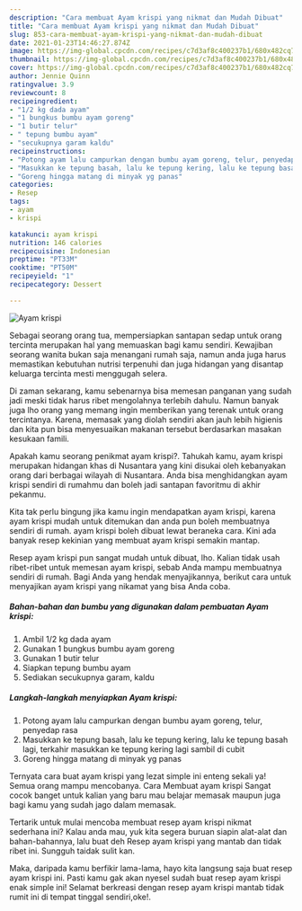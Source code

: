 ```yaml
---
description: "Cara membuat Ayam krispi yang nikmat dan Mudah Dibuat"
title: "Cara membuat Ayam krispi yang nikmat dan Mudah Dibuat"
slug: 853-cara-membuat-ayam-krispi-yang-nikmat-dan-mudah-dibuat
date: 2021-01-23T14:46:27.874Z
image: https://img-global.cpcdn.com/recipes/c7d3af8c400237b1/680x482cq70/ayam-krispi-foto-resep-utama.jpg
thumbnail: https://img-global.cpcdn.com/recipes/c7d3af8c400237b1/680x482cq70/ayam-krispi-foto-resep-utama.jpg
cover: https://img-global.cpcdn.com/recipes/c7d3af8c400237b1/680x482cq70/ayam-krispi-foto-resep-utama.jpg
author: Jennie Quinn
ratingvalue: 3.9
reviewcount: 8
recipeingredient:
- "1/2 kg dada ayam"
- "1 bungkus bumbu ayam goreng"
- "1 butir telur"
- " tepung bumbu ayam"
- "secukupnya garam kaldu"
recipeinstructions:
- "Potong ayam lalu campurkan dengan bumbu ayam goreng, telur, penyedap rasa"
- "Masukkan ke tepung basah, lalu ke tepung kering, lalu ke tepung basah lagi, terkahir masukkan ke tepung kering lagi sambil di cubit"
- "Goreng hingga matang di minyak yg panas"
categories:
- Resep
tags:
- ayam
- krispi

katakunci: ayam krispi 
nutrition: 146 calories
recipecuisine: Indonesian
preptime: "PT33M"
cooktime: "PT50M"
recipeyield: "1"
recipecategory: Dessert

---
```



![Ayam krispi](https://img-global.cpcdn.com/recipes/c7d3af8c400237b1/680x482cq70/ayam-krispi-foto-resep-utama.jpg)

Sebagai seorang orang tua, mempersiapkan santapan sedap untuk orang tercinta merupakan hal yang memuaskan bagi kamu sendiri. Kewajiban seorang  wanita bukan saja menangani rumah saja, namun anda juga harus memastikan kebutuhan nutrisi terpenuhi dan juga hidangan yang disantap keluarga tercinta mesti menggugah selera.

Di zaman  sekarang, kamu sebenarnya bisa memesan panganan yang sudah jadi meski tidak harus ribet mengolahnya terlebih dahulu. Namun banyak juga lho orang yang memang ingin memberikan yang terenak untuk orang tercintanya. Karena, memasak yang diolah sendiri akan jauh lebih higienis dan kita pun bisa menyesuaikan makanan tersebut berdasarkan masakan kesukaan famili. 



Apakah kamu seorang penikmat ayam krispi?. Tahukah kamu, ayam krispi merupakan hidangan khas di Nusantara yang kini disukai oleh kebanyakan orang dari berbagai wilayah di Nusantara. Anda bisa menghidangkan ayam krispi sendiri di rumahmu dan boleh jadi santapan favoritmu di akhir pekanmu.

Kita tak perlu bingung jika kamu ingin mendapatkan ayam krispi, karena ayam krispi mudah untuk ditemukan dan anda pun boleh membuatnya sendiri di rumah. ayam krispi boleh dibuat lewat beraneka cara. Kini ada banyak resep kekinian yang membuat ayam krispi semakin mantap.

Resep ayam krispi pun sangat mudah untuk dibuat, lho. Kalian tidak usah ribet-ribet untuk memesan ayam krispi, sebab Anda mampu membuatnya sendiri di rumah. Bagi Anda yang hendak menyajikannya, berikut cara untuk menyajikan ayam krispi yang nikamat yang bisa Anda coba.

<!--inarticleads1-->

##### Bahan-bahan dan bumbu yang digunakan dalam pembuatan Ayam krispi:

1. Ambil 1/2 kg dada ayam
1. Gunakan 1 bungkus bumbu ayam goreng
1. Gunakan 1 butir telur
1. Siapkan  tepung bumbu ayam
1. Sediakan secukupnya garam, kaldu




<!--inarticleads2-->

##### Langkah-langkah menyiapkan Ayam krispi:

1. Potong ayam lalu campurkan dengan bumbu ayam goreng, telur, penyedap rasa
1. Masukkan ke tepung basah, lalu ke tepung kering, lalu ke tepung basah lagi, terkahir masukkan ke tepung kering lagi sambil di cubit
1. Goreng hingga matang di minyak yg panas




Ternyata cara buat ayam krispi yang lezat simple ini enteng sekali ya! Semua orang mampu mencobanya. Cara Membuat ayam krispi Sangat cocok banget untuk kalian yang baru mau belajar memasak maupun juga bagi kamu yang sudah jago dalam memasak.

Tertarik untuk mulai mencoba membuat resep ayam krispi nikmat sederhana ini? Kalau anda mau, yuk kita segera buruan siapin alat-alat dan bahan-bahannya, lalu buat deh Resep ayam krispi yang mantab dan tidak ribet ini. Sungguh taidak sulit kan. 

Maka, daripada kamu berfikir lama-lama, hayo kita langsung saja buat resep ayam krispi ini. Pasti kamu gak akan nyesel sudah buat resep ayam krispi enak simple ini! Selamat berkreasi dengan resep ayam krispi mantab tidak rumit ini di tempat tinggal sendiri,oke!.

